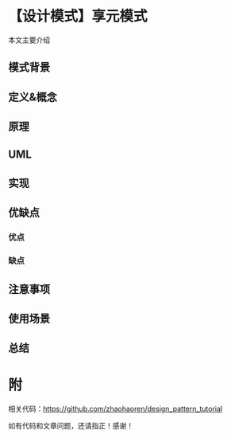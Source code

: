 # 【设计模式】享元模式

本文主要介绍

## 模式背景

## 定义&概念

## 原理

## UML

## 实现


## 优缺点

### 优点

### 缺点

## 注意事项

## 使用场景

## 总结

# 附

相关代码：https://github.com/zhaohaoren/design_pattern_tutorial

如有代码和文章问题，还请指正！感谢！